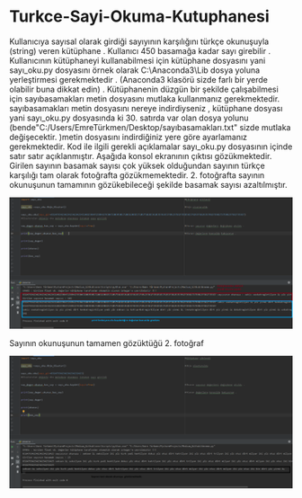 # Turkce-Sayi-Okuma-Kutuphanesi
Kullanıcıya sayısal olarak girdiği sayıyının karşılığını türkçe okunuşuyla (string) veren kütüphane . Kullanıcı 450 basamağa kadar sayı girebilir . Kullanıcının kütüphaneyi kullanabilmesi için kütüphane dosyasını yani sayı_oku.py dosyasını örnek olarak C:\Anaconda3\Lib dosya yoluna yerleştirmesi gerekmektedir . (Anaconda3 klasörü sizde farlı bir 
yerde olabilir buna dikkat edin) . Kütüphanenin düzgün bir şekilde çalışabilmesi için sayıbasamakları metin dosyasını mutlaka kullanmanız gerekmektedir. sayıbasamakları metin dosyasını nereye indirdiyseniz , kütüphane dosyası yani sayı_oku.py dosyasında ki 30. satırda var olan dosya yolunu (bende"C:/Users/EmreTürkmen/Desktop/sayıbasamakları.txt" sizde mutlaka değişecektir. )metin dosyasını indirdiğiniz yere göre ayarlamanız gerekmektedir. Kod ile ilgili gerekli açıklamalar sayı_oku.py dosyasının içinde satır satır açıklanmıştır.
Aşağıda konsol ekranının çıktısı gözükmektedir. Girilen sayının basamak sayısı çok yüksek olduğundan sayının türkçe karşılığı tam olarak fotoğrafta gözükmemektedir. 2. fotoğrafta sayının okunuşunun tamamının gözükebileceği şekilde basamak sayısı azaltılmıştır.

<img src="https://github.com/baranemreturkmen/Turkce-Sayi-Okuma-Kutuphanesi/blob/master/say%C4%B1_oku_sonuc.png">

Sayının okunuşunun tamamen gözüktüğü 2. fotoğraf

<img src="https://github.com/baranemreturkmen/Turkce-Sayi-Okuma-Kutuphanesi/blob/master/say%C4%B1_oku_sonuc2.png">

